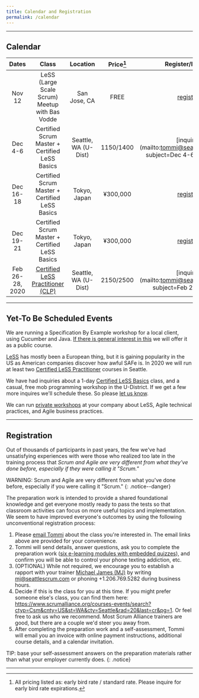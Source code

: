 ```yaml
---
title: Calendar and Registration
permalink: /calendar
---
```


----

## Calendar

| Dates       | Class         |   Location  | Price[^price] | Register/Inquire
| :----------:|:-------------:|:-----------:|:-----:|:---------------:
| Nov 12 | LeSS (Large Scale Scrum) Meetup with Bas Vodde | San Jose, CA | FREE |[register](https://www.meetup.com/LeSS-Large-Scale-Scrum-Bay-Area/events/266247086/)
| Dec 4-6 | Certified Scrum Master + Certified LeSS Basics | Seattle, WA (U-Dist) | $1150/$1400 |[inquire](mailto:tommi@seattlescrum.com?subject=Dec 4-6 CSM + CLB)
| Dec 16-18 | Certified Scrum Master + Certified LeSS Basics | Tokyo, Japan | ¥300,000 |[register](https://www.odd-e.jp/training/course-detail/67)
| Dec 19-21 | Certified Scrum Master + Certified LeSS Basics | Tokyo, Japan | ¥300,000 |[register](https://www.odd-e.jp/training/course-detail/72)
| Feb 26-28, 2020 | [Certified LeSS Practitioner (CLP)](https://seattlescrum.com/education#certified-less-practitioner-principles-to-practices-clp) | Seattle, WA (U-Dist) | $2150/$2500 |[inquire](mailto:tommi@seattlescrum.com?subject=Feb 26-28 CLP)


----


## Yet-To Be Scheduled Events

We are running a Specification By Example workshop for a local client, using Cucumber and Java.  [If there is general interest in this](/contact) we will offer it as a public course.

[LeSS](https://www.youtube.com/watch?v=1BZf_Oa7W94&rel=0) has mostly been a European thing, but it is gaining popularity in the US as American companies discover how awful SAFe is.  In 2020 we will run at least two [Certified LeSS Practitioner](/education#certified-less-practitioner-principles-to-practices-clp) courses in Seattle.

We have had inquiries about a 1-day [Certified LeSS Basics](/education#certified-less-basics-clb) class, and a casual, free mob programming workshop in the U-District. If we get a few more inquires we'll schedule these.  So please [let us know](/contact).

We can run [private workshops](/coaching) at your company about LeSS, Agile technical practices, and Agile business practices. 

----

## Registration

Out of thousands of participants in past years, the few we've had unsatisfying experiences with were those who realized too late in the training process that _Scrum and Agile are very different from what they've done before, especially if they were calling it "Scrum."_

WARNING: Scrum and Agile are very different from what you've done before, especially if you were calling it "Scrum."
{: .notice--danger}

The preparation work is intended to provide a shared foundational knowledge and get everyone mostly ready to pass the tests so that classroom activities can focus on more useful topics and implementation.  We seem to have improved everyone's outcomes by using the following unconventional registration process:

1. Please [email Tommi](mailto:tommi@seattlescrum.com?subject=training) about the class you're interested in.  The email links above are provided for your convenience.
1. Tommi will send details, answer questions, ask you to complete the preparation work ([six e-learning modules with embedded quizzes](http://ScrumTrainingSeries.com)), and confirm you will be able to control your phone texting addiction, etc.
1. (OPTIONAL) While not required, we encourage you to establish a rapport with your trainer [Michael James (MJ)](https://www.linkedin.com/in/michaeljamesseattle/) by writing <mj@seattlescrum.com> or phoning +1.206.769.5282 during business hours.
1. Decide if this is the class for you at this time.  If you might prefer someone else's class, you can find them here: <https://www.scrumalliance.org/courses-events/search?ctyp=Csm&cnty=US&st=WA&cty=Seattle&rad=20&last=cr&pg=1>.  Or feel free to ask us who we recommend.  Most Scrum Alliance trainers are good, but there are a couple we'd steer you away from.
1. After completing the preparation work and a self-assessment, Tommi will email you an invoice with online payment instructions, additional course details, and a calendar invitation.

TIP: base your self-assessment answers on the preparation materials rather than what your employer currently does.
{: .notice}

----
[^price]: All pricing listed as: early bird rate / standard rate. Please inquire for early bird rate expirations.
[^lessnyc]: MJ will be presenting a session about management's role in Scrum, and a workshop on Test Driven Development [TDD]

